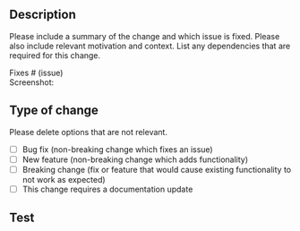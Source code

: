 ## Description

Please include a summary of the change and which issue is fixed. Please also include relevant motivation and context. List any dependencies that are required for this change.

Fixes # (issue)</br>
Screenshot:

## Type of change

Please delete options that are not relevant.

- [ ] Bug fix (non-breaking change which fixes an issue)
- [ ] New feature (non-breaking change which adds functionality)
- [ ] Breaking change (fix or feature that would cause existing functionality to not work as expected)
- [ ] This change requires a documentation update

## Test
